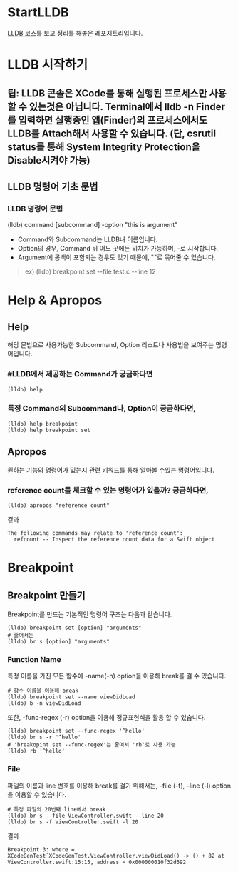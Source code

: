 # StartLLDB
[LLDB 코스](https://yagom.net/courses/start-lldb/)를 보고 정리를 해놓은 레포지토리입니다.

# LLDB 시작하기
## 팁: LLDB 콘솔은 XCode를 통해 실행된 프로세스만 사용할 수 있는것은 아닙니다. Terminal에서 **lldb -n Finder**를 입력하면 실행중인 앱(Finder)의 프로세스에서도 LLDB를 Attach해서 사용할 수 있습니다. (단, csrutil status를 통해 System Integrity Protection을 Disable시켜야 가능)

## LLDB 명령어 기초 문법
### LLDB 명령어 문법
(lldb) command [subcommand] -option "this is argument"  
 - Command와 Subcommand는 LLDB내 이름입니다.
 - Option의 경우, Command 뒤 어느 곳에든 위치가 가능하며, -로 시작합니다.
 - Argument에 공백이 포함되는 경우도 있기 때문에, ""로 묶어줄 수 있습니다.

> ex) (lldb) breakpoint set --file test.c --line 12  

# Help & Apropos

## Help
해당 문법으로 사용가능한 Subcommand, Option 리스트나 사용법을 보여주는 명령어입니다.  
### #LLDB에서 제공하는 Command가 궁금하다면
```
(lldb) help
```
### 특정 Command의 Subcommand나, Option이 궁금하다면, 
```
(lldb) help breakpoint
(lldb) help breakpoint set
```

## Apropos
원하는 기능의 명령어가 있는지 관련 키워드를 통해 알아볼 수있는 명령어입니다.

### reference count를 체크할 수 있는 명령어가 있을까? 궁금하다면,
```
(lldb) apropos "reference count"
```
결과
```
The following commands may relate to 'reference count':
  refcount -- Inspect the reference count data for a Swift object
```

# Breakpoint
## Breakpoint 만들기
Breakpoint를 만드는 기본적인 명령어 구조는 다음과 같습니다.
```
(lldb) breakpoint set [option] "arguments"
# 줄여서는
(lldb) br s [option] "arguments"
```

### Function Name
특정 이름을 가진 모든 함수에 -name(-n) option을 이용해 break를 걸 수 있습니다.
```
# 함수 이름을 이용해 break
(lldb) breakpoint set --name viewDidLoad
(lldb) b -n viewDidLoad
```
또한, -func-regex (-r) option을 이용해 정규표현식을 활용 할 수 있습니다.
```
(lldb) breakpoint set --func-regex '^hello'
(lldb) br s -r '^hello'
# 'breakopint set --func-regex'는 줄여서 'rb'로 사용 가능
(lldb) rb '^hello'
```

### File
파일의 이름과 line 번호를 이용해 break를 걸기 위해서는, –file (-f), –line (-l) option을 이용할 수 있습니다.
```
# 특정 파일의 20번째 line에서 break 
(lldb) br s --file ViewController.swift --line 20
(lldb) br s -f ViewController.swift -l 20
```
결과
```
Breakpoint 3: where = XCodeGenTest`XCodeGenTest.ViewController.viewDidLoad() -> () + 82 at ViewController.swift:15:15, address = 0x000000010f32d592
```

